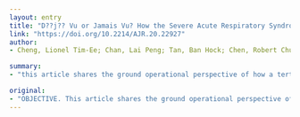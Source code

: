 ```yaml
---
layout: entry
title: "D??j?? Vu or Jamais Vu? How the Severe Acute Respiratory Syndrome Experience Influenced a Singapore Radiology Department's Response to the Coronavirus Disease (COVID-19) Epidemic"
link: "https://doi.org/10.2214/AJR.20.22927"
author:
- Cheng, Lionel Tim-Ee; Chan, Lai Peng; Tan, Ban Hock; Chen, Robert Chun; Tay, Kiang Hiong; Ling, Moi Lin; Tan, Bien Soo

summary:
- "this article shares the ground operational perspective of how a tertiary hospital radiology department in Singapore is responding to the coronavirus disease (COVID-19) epidemic. The same department was deeply impacted by the severe acute respiratory syndrome (SARS) outbreak in 2003. This article shares how lessons from 2003 are applied and modified in our ongoing operational response to this evolving novel pathogen. OBJECTIVE. Share how lessons learned from 2003 have been applied to a new pathogen in Singapore. In 2003, this article. Singapore radiology departments are responding to."

original:
- "OBJECTIVE. This article shares the ground operational perspective of how a tertiary hospital radiology department in Singapore is responding to the coronavirus disease (COVID-19) epidemic. This same department was also deeply impacted by the severe acute respiratory syndrome (SARS) outbreak in 2003. CONCLUSION. Though similar to SARS, the COVID-19 outbreak has several differences. We share how lessons from 2003 are applied and modified in our ongoing operational response to this evolving novel pathogen."
---
```



